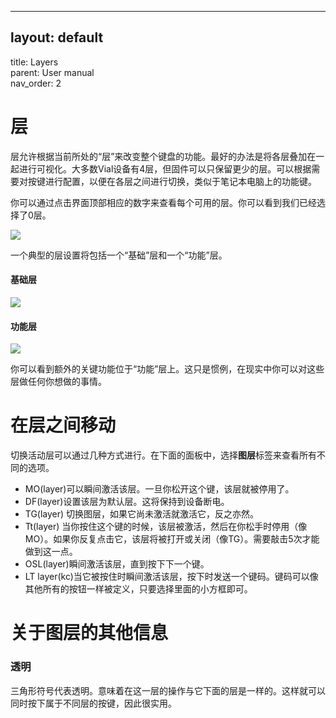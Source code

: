 ---


## layout: default  
title: Layers  
parent: User manual  
nav\_order: 2

# 层

层允许根据当前所处的“层”来改变整个键盘的功能。最好的办法是将各层叠加在一起进行可视化。大多数Vial设备有4层，但固件可以只保留更少的层。可以根据需要对按键进行配置，以便在各层之间进行切换，类似于笔记本电脑上的功能键。

你可以通过点击界面顶部相应的数字来查看每个可用的层。你可以看到我们已经选择了0层。

![](../img/layers-cycle.png)

一个典型的层设置将包括一个“基础”层和一个“功能”层。

#### 基础层

![](../img/layers-layer-1.png)

#### 功能层

![](../img/layers-layer-2.png)

你可以看到额外的关键功能位于“功能”层上。这只是惯例，在现实中你可以对这些层做任何你想做的事情。

# 在层之间移动

切换活动层可以通过几种方式进行。在下面的面板中，选择**图层**标签来查看所有不同的选项。

- MO(layer)可以瞬间激活该层。一旦你松开这个键，该层就被停用了。
- DF(layer)设置该层为默认层。这将保持到设备断电。
- TG(layer) 切换图层，如果它尚未激活就激活它，反之亦然。
- Tt(layer) 当你按住这个键的时候，该层被激活，然后在你松手时停用（像MO）。如果你反复点击它，该层将被打开或关闭（像TG）。需要敲击5次才能做到这一点。
- OSL(layer)瞬间激活该层，直到按下下一个键。
- LT layer(kc)当它被按住时瞬间激活该层，按下时发送一个键码。键码可以像其他所有的按钮一样被定义，只要选择里面的小方框即可。

# 关于图层的其他信息

### 透明

三角形符号代表透明。意味着在这一层的操作与它下面的层是一样的。这样就可以同时按下属于不同层的按键，因此很实用。